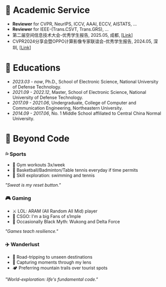 

# 🧑 Academic Service
- **Reviewer** for CVPR, NeurIPS, ICCV, AAAI, ECCV, AISTATS, ...
- **Reviewer** for IEEE-(Trans.CSVT, Trans.GRS), ...
- 第二届空间信息技术大会-优秀学生报告, 2025.05, 成都, [[Link](https://mp.weixin.qq.com/s/xC-WvnnekBTgBUcVa958-g)]
- CVPR2024分享会暨OPPO计算影像专家联谊会-优秀学生报告, 2024.05, 深圳, [[Link](https://mp.weixin.qq.com/s/YnDmpS5MICvUnjAyhXZOgQ)]


# 📖 Educations
- *2023.03 - now*, Ph.D., School of Electronic Science, National University of Defense Technology.
- *2021.09 - 2022.12*, Master, School of Electronic Science, National University of Defense Technology.
- *2017.09 - 2021.06*, Undergraduate, College of Computer and Communication Engineering, Northeastern University.
- *2014.09 - 2017.06*, No. 1 Middle School affiliated to Central China Normal University.


# 💫 Beyond Code

<div class="passion-grid">
    <!-- Sports Card -->
    <div class="passion-card">
      <h3>💦 Sports</h3>
      <ul>
        <li>💪 Gym workouts 3x/week</li>
        <li>🏀 Basketball/Badminton/Table tennis everyday if time permits</li>
        <li>🚀 Skill exploration: swimming and tennis</li>
      </ul>
      <em>"Sweat is my reset button."</em>
    </div>
</div>
<div class="passion-grid">
    <!-- Gaming Card -->
    <div class="passion-card">
      <h3>🎮 Gaming</h3>
      <ul>
        <li>⚔️ LOL: ARAM (All Random All Mid) player </li>
        <li>🎯 CSGO: I'm a big Fans of s1mple</li>
        <li>🐒 Occasionally Black Myth: Wukong and Delta Force</li>
      </ul>
      <em>"Games teach resilience."</em>
    </div>
</div>
<div class="passion-grid">
    <!-- Travel Card -->
    <div class="passion-card">
      <h3>✈️ ️Wanderlust</h3>
      <ul>
        <li>🚗 Road-tripping to unseen destinations</li>
        <li>📸 Capturing moments through my lens</li>
        <li>🏕️ Preferring mountain trails over tourist spots</li>
      </ul>
      <em>"World-exploration: life's fundamental code."</em>
    </div>
</div>
